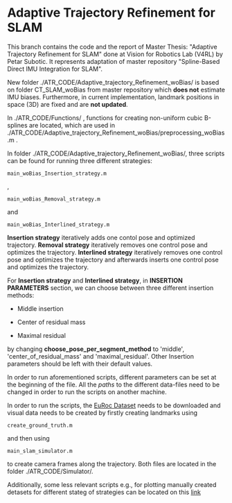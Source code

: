 # Adaptive Trajectory Refinement for SLAM

This branch contains the code and the report of Master Thesis: "Adaptive Trajectory Refinement for SLAM" done at Vision for Robotics Lab (V4RL) by Petar Subotic. It represents 
adaptation of master repository "Spline-Based Direct IMU Integration for SLAM".

New folder ./ATR_CODE/Adaptive_trajectory_Refinement_woBias/ is based on folder CT_SLAM_woBias from master repository which **does not** estimate IMU biases. Furthermore, in current implementation, 
landmark positions in space (3D) are fixed and are **not updated**.

In ./ATR_CODE/Functions/ , functions for creating non-uniform cubic B-splines are located, which are used in ./ATR_CODE/Adaptive_trajectory_Refinement_woBias/preprocessing_woBias.m . 

In folder ./ATR_CODE/Adaptive_trajectory_Refinement_woBias/, three scripts can be found for running three different strategies:

```
main_woBias_Insertion_strategy.m
```

,

```
main_woBias_Removal_strategy.m
```

and

```
main_woBias_Interlined_strategy.m
```

**Insertion strategy** iteratively adds one contol pose and optimized trajectory. **Removal strategy** iteratively removes one control pose and optimizes the trajectory. **Interlined strategy** iteratively 
removes one control pose and optimizes the trajectory and afterwards inserts one control pose and optimizes the trajectory.

For **Insertion strategy** and **Interlined strategy**, in **__INSERTION PARAMETERS__** section, we can choose between three different insertion methods:

- Middle insertion

- Center of residual mass

- Maximal residual

by changing __choose_pose_per_segment_method__ to 'middle', 'center_of_residual_mass' and 'maximal_residual'. Other Insertion parameters 
should be left with their default values.

In order to run aforementioned scripts, different parameters can be set at the beginning of the file. 
All the *paths* to the different data-files need to be changed in order to run the scripts on another machine. 

In order to run the scripts, the [EuRoc Dataset](https://projects.asl.ethz.ch/datasets/doku.php?id=kmavvisualinertialdatasets) needs to be downloaded and visual data needs to be created by firstly creating landmarks using

```
create_ground_truth.m
```
and then using
```
main_slam_simulator.m
```
to create camera frames along the trajectory. Both files are located in the folder ./ATR_CODE/Simulator/. 


Additionally, some less relevant scripts  e.g., for plotting manually created detasets for different stateg of strategies can be located 
on this [link](https://drive.google.com/file/d/1H8i8pVSwMgpUySW8B-9_3H9HuaMZr6V6/view?usp=sharing) 





